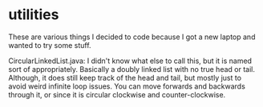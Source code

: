 # utilities
These are various things I decided to code because I got a new laptop and wanted to try some stuff.

CircularLinkedList.java:
  I didn't know what else to call this, but it is named sort of appropriately.  Basically a doubly linked list with no true head or tail.  Although, it does still keep track of the head and tail, but mostly just to avoid weird infinite loop issues.
  You can move forwards and backwards through it, or since it is circular clockwise and counter-clockwise.
